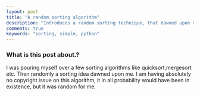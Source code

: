 ```yaml
---
layout: post
title: "A random sorting algorithm"
description: "Introduces a random sorting technique, that dawned upon me. It would be already present,but still is worth sharing"
comments: true
keywords: "sorting, simple, python"
---
```


### What is this post about.?

I was pouring myself over a few sorting algorithms like quicksort,mergesort etc. Then randomly a sorting idea dawned upon me.
I am having absolutely no copyright issue on this algorithm, it in all probability would have been in existence, but it was random for me.


